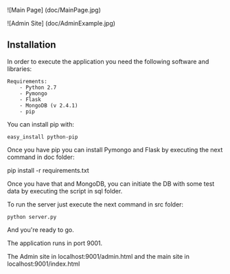 ![Main Page] (doc/MainPage.jpg)


![Admin Site] (doc/AdminExample.jpg)

Installation
------------

In order to execute the application you need the following software and libraries:

    Requirements:
        - Python 2.7
        - Pymongo
        - Flask
        - MongoDB (v 2.4.1)
        - pip

You can install pip with: 

    easy_install python-pip

Once you have pip you can install Pymongo and Flask by executing the next command in doc folder: 
    
   pip install -r requirements.txt 
   

Once you have that and MongoDB, you can initiate the DB with some test data by executing the script in sql folder.

To run the server just execute the next command in src folder: 

    python server.py


And you're ready to go.

The application runs in port 9001.

The Admin site in localhost:9001/admin.html and the main site in localhost:9001/index.html



